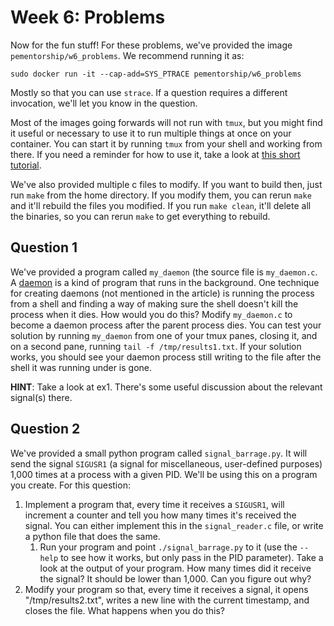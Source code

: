 # Week 6: Problems

Now for the fun stuff! For these problems, we've provided the image
`pementorship/w6_problems`. We recommend running it as:

```
sudo docker run -it --cap-add=SYS_PTRACE pementorship/w6_problems
```

Mostly so that you can use `strace`. If a question requires a different invocation,
we'll let you know in the question.

Most of the images going forwards will not run with `tmux`, but you might find it
useful or necessary to use it to run multiple things at once on your container. You can
start it by running `tmux` from your shell and working from there. If you need a
reminder for how to use it, take a look at
[this short tutorial](https://linuxize.com/post/getting-started-with-tmux/).

We've also provided multiple c files to modify. If you want to build then, just run
`make` from the home directory. If you modify them, you can rerun `make` and it'll
rebuild the files you modified. If you run `make clean`, it'll delete all the binaries,
so you can rerun `make` to get everything to rebuild.

## Question 1

We've provided a program called `my_daemon` (the source file is `my_daemon.c`. A
[daemon](https://en.wikipedia.org/wiki/Daemon_%28computing\%29) is a kind of program
that runs in the background. One technique for creating daemons (not mentioned in the
article) is running the process from a shell and finding a way of making sure the shell
doesn't kill the process when it dies. How would you do this? Modify `my_daemon.c` to
become a daemon process after the parent process dies. You can test your solution by
running `my_daemon` from one of your tmux panes, closing it, and on a second pane,
running `tail -f /tmp/results1.txt`. If your solution works, you should see your daemon
process still writing to the file after the shell it was running under is gone.

**HINT**: Take a look at ex1. There's some useful discussion about the relevant
signal(s) there.

## Question 2

We've provided a small python program called `signal_barrage.py`. It will send the
signal `SIGUSR1` (a signal for miscellaneous, user-defined purposes) 1,000 times at a
process with a given PID. We'll be using this on a program you create. For this
question:

1. Implement a program that, every time it receives a `SIGUSR1`, will increment a
   counter and tell you how many times it's received the signal. You can either
   implement this in the `signal_reader.c` file, or write a python file that does the
   same.
   1. Run your program and point `./signal_barrage.py` to it (use the `--help` to see
      how it works, but only pass in the PID parameter). Take a look at the output of
      your program. How many times did it receive the signal? It should be lower than
      1,000. Can you figure out why?
2. Modify your program so that, every time it receives a signal, it opens
   "/tmp/results2.txt", writes a new line with the current timestamp, and closes the
   file. What happens when you do this?
